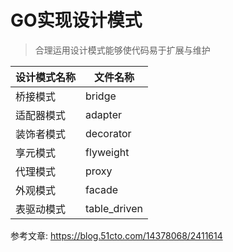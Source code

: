 # GO实现设计模式

> 合理运用设计模式能够使代码易于扩展与维护

设计模式名称 | 文件名称 
---| ---
桥接模式|bridge
适配器模式|adapter
装饰者模式|decorator
享元模式|flyweight
代理模式|proxy
外观模式|facade
表驱动模式|table_driven


参考文章: https://blog.51cto.com/14378068/2411614